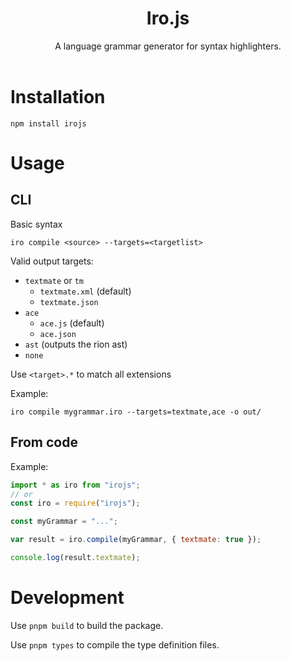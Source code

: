 <center><h1>Iro.js</h1></center>
<center>A language grammar generator for syntax highlighters.</center>
<br>

<!-- Check out the live editor at https://fireblast.js.org/irojs -->

# Installation

```
npm install irojs
```

# Usage

## CLI

Basic syntax
```
iro compile <source> --targets=<targetlist>
```

Valid output targets:
- `textmate` or `tm`
    - `textmate.xml` (default)
    - `textmate.json`
- `ace`
    - `ace.js` (default)
    - `ace.json`
- `ast` (outputs the rion ast)
- `none`

Use `<target>.*` to match all extensions

Example:
```
iro compile mygrammar.iro --targets=textmate,ace -o out/
```

## From code

<!-- TODO: documentation -->

Example:
```js
import * as iro from "irojs";
// or
const iro = require("irojs");

const myGrammar = "...";

var result = iro.compile(myGrammar, { textmate: true });

console.log(result.textmate);
```

# Development

<!-- Use `pnpm test` to run the tests. -->

Use `pnpm build` to build the package.

Use `pnpm types` to compile the type definition files.